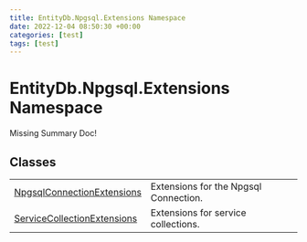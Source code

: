 ```yaml
---
title: EntityDb.Npgsql.Extensions Namespace
date: 2022-12-04 08:50:30 +00:00
categories: [test]
tags: [test]
---
```


# EntityDb.Npgsql.Extensions Namespace
Missing Summary Doc!
## Classes
<table><tr><td><a href='dotnet-entitydb-npgsql-extensions-npgsqlconnectionextensions'>NpgsqlConnectionExtensions</a></td><td>
Extensions for the Npgsql Connection.
</td></tr><tr><td><a href='dotnet-entitydb-npgsql-extensions-servicecollectionextensions'>ServiceCollectionExtensions</a></td><td>
Extensions for service collections.
</td></tr></table>
